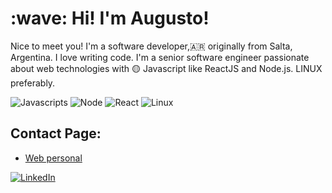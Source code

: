 <p align="center">
<h1>:wave: Hi! I'm Augusto!</H1> 
</p>


Nice to meet you! I'm a software developer,:argentina: originally from Salta, Argentina. I love writing code. I'm a senior software engineer passionate about web technologies with :yellow_circle: Javascript like  ReactJS and Node.js. LINUX preferably.
<p><img alt="Javascripts" src="https://img.shields.io/badge/-Javascript-yellow" /> <img alt="Node" src="https://img.shields.io/badge/-Node.js-green" /> <img alt="React" src="https://img.shields.io/badge/-React-blue" /> <img alt="Linux" src="https://img.shields.io/badge/-Linux-orange" />
</p>

## Contact Page:

- [ Web personal](https://ayalaaugusto.github.io/pagina-augusto/)  
<p>
<a href="https://www.linkedin.com/in/augustoanibalayala">
<img src="https://img.shields.io/badge/-LinkedIn-%233781da" alt="LinkedIn"/></a> 
</p>
<!--
**AugustoAyala/AugustoAyala** is a ✨ _special_ ✨ repository because its `README.md` (this file) appears on your GitHub profile.

Here are some ideas to get you started:

- 🔭 I’m currently working on ...
- 🌱 I’m currently learning ...
- 👯 I’m looking to collaborate on ...
- 🤔 I’m looking for help with ...
- 💬 Ask me about ...
- 📫 How to reach me: ...
- 😄 Pronouns: ...
- ⚡ Fun fact: ...
-->
